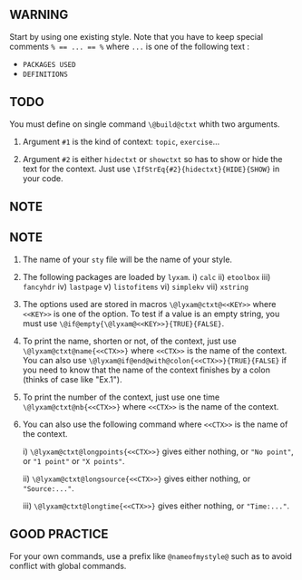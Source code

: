 WARNING
-------

Start by using one existing style. Note that you have to keep special comments ``% == ... == %`` where ``...`` is one of the following text :
  * ``PACKAGES USED``
  * ``DEFINITIONS``


TODO
----

You must define on single command ``\@build@ctxt`` whith two arguments.

  1) Argument ``#1`` is the kind of context: ``topic``, ``exercise``...

  2) Argument ``#2`` is either ``hidectxt`` or ``showctxt`` so has to show or hide the text for the context. Just use ``\IfStrEq{#2}{hidectxt}{HIDE}{SHOW}`` in your code.


NOTE
----

NOTE
----

  1) The name of your ``sty`` file will be the name of your style.

  2) The following packages are loaded by ``lyxam``.
     i) ``calc``
     ii) ``etoolbox``
     iii) ``fancyhdr``
     iv) ``lastpage``
     v) ``listofitems``
     vi) ``simplekv``
     vii) ``xstring``

  3) The options used are stored in macros ``\@lyxam@ctxt@<<KEY>>`` where ``<<KEY>>`` is one of the option. To test if a value is an empty string, you must use ``\@if@empty{\@lyxam@<<KEY>>}{TRUE}{FALSE}``.

  4) To print the name, shorten or not, of the context, just use ``\@lyxam@ctxt@name{<<CTX>>}`` where ``<<CTX>>`` is the name of the context.
  You can also use ``\@lyxam@if@end@with@colon{<<CTX>>}{TRUE}{FALSE}`` if you need to know that the name of the context finishes by a colon (thinks of case like "Ex.1").

  5) To print the number of the context, just use one time ``\@lyxam@ctxt@nb{<<CTX>>}`` where ``<<CTX>>`` is the name of the context.

  6) You can also use the following command where ``<<CTX>>`` is the name of the context.

     i) ``\@lyxam@ctxt@longpoints{<<CTX>>}`` gives either nothing, or ``"No point"``, or ``"1 point"`` or ``"X points"``.

     ii) ``\@lyxam@ctxt@longsource{<<CTX>>}`` gives either nothing, or ``"Source:..."``.

     iii) ``\@lyxam@ctxt@longtime{<<CTX>>}`` gives either nothing, or ```"Time:..."```.


GOOD PRACTICE
-------------

For your own commands, use a prefix like ``@nameofmystyle@`` such as to avoid conflict with global commands.
